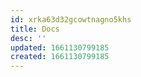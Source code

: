 ```yaml
---
id: xrka63d32gcowtnagno5khs
title: Docs
desc: ''
updated: 1661130799185
created: 1661130799185
---
```

